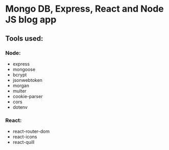 # Mongo DB, Express, React and Node JS blog app

## Tools used: 
### Node:
- express
- mongoose
- bcrypt
- jsonwebtoken
- morgan
- multer
- cookie-parser
- cors
- dotenv

### React:
- react-router-dom
- react-icons
- react-quill
